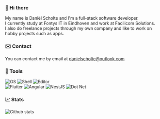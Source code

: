 ### 👋 Hi there

My name is Daniël Scholte and I'm a full-stack software developer.  
I currently study at Fontys IT in Eindhoven and work at Facilicom Solutions.  
I also do freelance projects through my own company and like to work on hobby projects such as apps.

### ✉️ Contact

You can contact me by email at danielscholte@outlook.com

### 🔧 Tools

![OS](https://img.shields.io/badge/OS-Mac%20OS-5496f0?style=for-the-badge&logo=apple)
![Shell](https://img.shields.io/badge/Shell-OH%20MY%20ZSH-5496f0?style=for-the-badge)
![Editor](https://img.shields.io/badge/Editor-VS%20Code-5496f0?style=for-the-badge&logo=visual%20studio%20code)  
![Flutter](https://img.shields.io/badge/Code-Flutter-5496f0?style=for-the-badge&logo=flutter)
![Angular](https://img.shields.io/badge/Code-Angular-5496f0?style=for-the-badge&logo=angular)
![NestJS](https://img.shields.io/badge/Code-NestJS-5496f0?style=for-the-badge&logo=nestjs)
![Dot Net](https://img.shields.io/badge/Code-.NET-5496f0?style=for-the-badge&logo=.NET)

### 📈 Stats

![Github stats](https://github-readme-stats.vercel.app/api?username=danielscholte&show_icons=true)
